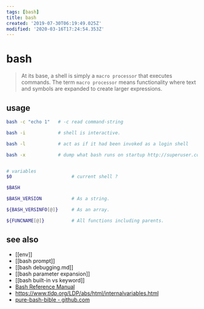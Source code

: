 ```yaml
---
tags: [bash]
title: bash
created: '2019-07-30T06:19:49.025Z'
modified: '2020-03-16T17:24:54.353Z'
---
```


# bash

> At its base, a shell is simply a `macro processor` that executes commands. The term `macro processor` means functionality where text and symbols are expanded to create larger expressions. 

## usage
```sh
bash -c "echo 1"   # -c read command-string

bash -i            # shell is interactive.

bash -l            # act as if it had been invoked as a login shell

bash -x            # dump what bash runs on startup http://superuser.com/a/144777


# variables
$0                      # current shell ?

$BASH

$BASH_VERSION           # As a string.

${BASH_VERSINFO[@]}     # As an array.

${FUNCNAME[@]}          # All functions including parents.
```

## see also
- [[env]]
- [[bash prompt]]
- [[bash debugging.md]]
- [[bash parameter expansion]]
- [[bash built-in vs keyword]]
- [Bash Reference Manual](https://www.gnu.org/software/bash/manual/bash.html?#What-is-a-shell_003f)
- https://www.tldp.org/LDP/abs/html/internalvariables.html
- [pure-bash-bible - github.com](https://github.com/dylanaraps/pure-bash-bible)
